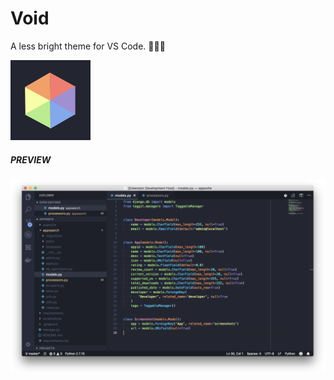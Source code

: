 # Void
A less bright theme for VS Code. 👩🏻‍💻

![Void theme](https://raw.githubusercontent.com/Praseetha-KR/void/master/icon.jpg)



##### PREVIEW

![Void theme screenshot](https://raw.githubusercontent.com/Praseetha-KR/void/master/preview.png)
